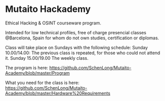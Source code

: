 # Mutaito Hackademy
Ethical Hacking &amp; OSINT courseware program. 

Intended for low technical profiles, free of charge presencial classes @Barcelona, Spain for whom do not own studies, certification or diplomas. 

Class will take place on Sundays with the following schedule:
Sunday 10.00/14.00: The previous class is repeated, for those who could not attend it. 
Sunday 15.00/19.00 The weekly class. 

The program is here: https://github.com/SchenLong/Mutaito-Academy/blob/master/Program

What you need for the class is here: https://github.com/SchenLong/Mutaito-Academy/blob/master/Hardware%20Requirements

